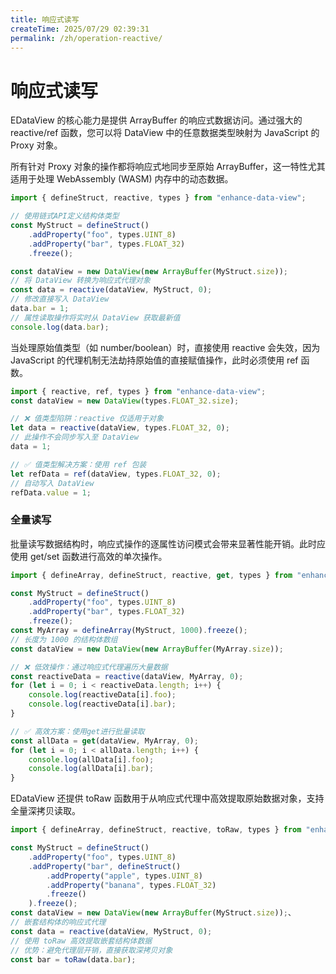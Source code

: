 ```yaml
---
title: 响应式读写
createTime: 2025/07/29 02:39:31
permalink: /zh/operation-reactive/
---
```


# 响应式读写

EDataView 的核心能力是提供 ArrayBuffer 的响应式数据访问。通过强大的 reactive/ref 函数，您可以将 DataView 中的任意数据类型映射为 JavaScript 的 Proxy 对象。

所有针对 Proxy 对象的操作都将响应式地同步至原始 ArrayBuffer，这一特性尤其适用于处理 WebAssembly (WASM) 内存中的动态数据。

```typescript
import { defineStruct, reactive, types } from "enhance-data-view";

// 使用链式API定义结构体类型
const MyStruct = defineStruct()
    .addProperty("foo", types.UINT_8)
    .addProperty("bar", types.FLOAT_32)
    .freeze();

const dataView = new DataView(new ArrayBuffer(MyStruct.size));
// 将 DataView 转换为响应式代理对象
const data = reactive(dataView, MyStruct, 0);
// 修改直接写入 DataView
data.bar = 1;
// 属性读取操作将实时从 DataView 获取最新值
console.log(data.bar);
```

当处理原始值类型（如 number/boolean）时，直接使用 reactive 会失效，因为 JavaScript 的代理机制无法劫持原始值的直接赋值操作，此时必须使用 ref 函数。

```typescript
import { reactive, ref, types } from "enhance-data-view";
const dataView = new DataView(types.FLOAT_32.size);

// ❌ 值类型陷阱：reactive 仅适用于对象
let data = reactive(dataView, types.FLOAT_32, 0);
// 此操作不会同步写入至 DataView
data = 1;

// ✅ 值类型解决方案：使用 ref 包装
let refData = ref(dataView, types.FLOAT_32, 0);
// 自动写入 DataView
refData.value = 1;
```

### 全量读写

批量读写数据结构时，响应式操作的逐属性访问模式会带来显著性能开销。此时应使用 get/set 函数进行高效的单次操作。

```typescript
import { defineArray, defineStruct, reactive, get, types } from "enhance-data-view";

const MyStruct = defineStruct()
    .addProperty("foo", types.UINT_8)
    .addProperty("bar", types.FLOAT_32)
    .freeze();
const MyArray = defineArray(MyStruct, 1000).freeze();
// 长度为 1000 的结构体数组
const dataView = new DataView(new ArrayBuffer(MyArray.size));

// ❌ 低效操作：通过响应式代理遍历大量数据
const reactiveData = reactive(dataView, MyArray, 0);
for (let i = 0; i < reactiveData.length; i++) {
    console.log(reactiveData[i].foo);
    console.log(reactiveData[i].bar);
}

// ✅ 高效方案：使用get进行批量读取
const allData = get(dataView, MyArray, 0);
for (let i = 0; i < allData.length; i++) {
    console.log(allData[i].foo);
    console.log(allData[i].bar);
}
```

EDataView 还提供 toRaw 函数用于从响应式代理中高效提取原始数据对象，支持全量深拷贝读取。

```typescript
import { defineArray, defineStruct, reactive, toRaw, types } from "enhance-data-view";

const MyStruct = defineStruct()
    .addProperty("foo", types.UINT_8)
    .addProperty("bar", defineStruct()
        .addProperty("apple", types.UINT_8)
        .addProperty("banana", types.FLOAT_32)
        .freeze()
    ).freeze();
const dataView = new DataView(new ArrayBuffer(MyStruct.size));、
// 嵌套结构体的响应式代理
const data = reactive(dataView, MyStruct, 0);
// 使用 toRaw 高效提取嵌套结构体数据
// 优势：避免代理层开销，直接获取深拷贝对象
const bar = toRaw(data.bar);
```
